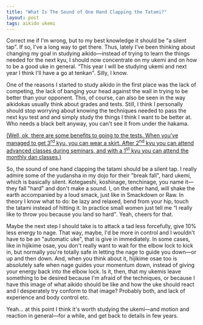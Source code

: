 ```yaml
---
title: "What Is The Sound of One Hand Clapping the Tatami?"
layout: post
tags: aikido ukemi
---
```

Correct me if I'm wrong, but to my best knowledge it should be "a silent tap". If so, I've a long way to get there. Thus, lately I've been thinking about changing my goal in studying aikido—instead of trying to learn the things needed for the next <span xml:lang="ja">kyu</span>, I should now concentrate on my <span xml:lang="ja">ukemi</span> and on how to be a good uke in general. <q>This year I will be studying <span xml:lang="ja">ukemi</span> and next year I think I'll have a go at <span xml:lang="ja">tenkan</span></q>. Silly, I know.
	    
One of the reasons I started to study aikido in the first place was the lack of competing, the lack of banging your head against the wall in trying to be better than your opponent. This, of course, can also be seen in the way aikidokas usually think about grades and tests. Still, I think I personally should stop worrying about knowing the techniques needed to pass the next <span xml:lang="ja">kyu</span> test and and simply study the things I think I want to be better at. Who needs a black belt anyway, you can't see it from under the <span xml:lang="ja">hakama</span>.

<ins datetime="2004-10-05">(Well, ok, there are some benefits to going to the tests. When you've managed to get 3<sup>rd</sup> kyu, you can wear a skirt. After 2<sup>nd</sup> kyu you can attend advanced classes during seminars, and with a 1<sup>st</sup> kyu you can attend the monthly dan classes.)</ins>

So, the sound of one hand clapping the <span xml:lang="ja">tatami</span> should be a silent tap. I really admire some of the <span xml:lang="ja">yudansha</span> in my dojo for their "break fall", hard ukemi, which is basically silent. <span xml:lang="ja">Kotegaeshi</span>, <span xml:lang="ja">koshinage</span>, <span xml:lang="ja">tenchinage</span>, you name it—they fall "hard" and don't make a sound. I, on the other hand, will shake the earth accompanied by a loud smack, just like in Smackdown or Raw. In theory I know what to do: be lazy and relaxed, bend from your hip, touch the tatami instead of hitting it. In practice small women just tell me <q>I really like to throw you because you land so hard</q>. Yeah, cheers for that.

Maybe the next step I should take is to attack a tad less forcefully, give 10% less energy to nage. That way, maybe, I'd be more in control and I wouldn't have to be an "automatic uke", that is give in immediately. In some cases, like in <span xml:lang="ja">hijikime osae</span>, you don't really want to wait for the elbow lock to kick in, but normally you're totally safe in letting the <span xml:lang="ja">nage</span> to guide you down—or up and then down. And, when you think about it, <span xml:lang="ja">hijikime osae</span> too is absolutely safe when nage guides your momentum down, instead of giving your energy back into the elbow lock. Is it, then, that my ukemis leave something to be desired because I'm afraid of the techniques, or because I have this image of what aikido should be like and how the uke should react and I desperately try conform to that image? Probably both, and lack of experience and body control etc.

Yeah… at this point I think it's worth studying the ukemi—and motion and reaction in general—for a while, and get back to details in few years.

